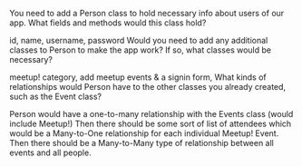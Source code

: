 You need to add a Person class to hold necessary info about users of our app. What fields and methods would this class hold?

id, name, username, password
Would you need to add any additional classes to Person to make the app work? If so, what classes would be necessary?

meetup! category, add meetup  events & a signin form, 
What kinds of relationships would Person have to the other classes you already created, such as the Event class?

Person would have a one-to-many relationship with the Events class (would include Meetup!)
Then there should be some sort of list of attendees which would be a Many-to-One relationship for each individual Meetup! Event.
Then there should be a Many-to-Many type of relationship between all events and all people.
